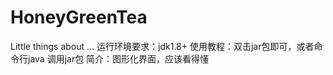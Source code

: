 # HoneyGreenTea
Little things about ... 
运行环境要求：jdk1.8+
使用教程：双击jar包即可，或者命令行java 调用jar包
简介：图形化界面，应该看得懂
